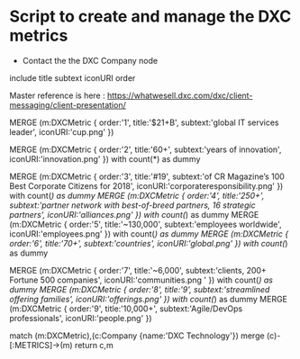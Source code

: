 # Script to create and manage the DXC metrics

- Contact the the DXC Company node

include
title
subtext
iconURI
order


Master reference is here : https://whatwesell.dxc.com/dxc/client-messaging/client-presentation/


MERGE (m:DXCMetric {
order:'1',
title:'$21+B',
subtext:'global IT services leader',
iconURI:'cup.png'
})


MERGE (m:DXCMetric {
order:'2',
title:'60+',
subtext:'years of innovation',
iconURI:'innovation.png'
})
with count(*) as dummy

MERGE (m:DXCMetric {
order:'3',
title:'#19',
subtext:'of CR Magazine’s 100 Best Corporate Citizens for 2018',
iconURI:'corporateresponsibility.png'
})
with count(*) as dummy
MERGE (m:DXCMetric {
order:'4',
title:'250+',
subtext:'partner network with best-of-breed partners, 16 strategic partners',
iconURI:'alliances.png'
})
with count(*) as dummy
MERGE (m:DXCMetric {
order:'5',
title:'~130,000',
subtext:'employees worldwide',
iconURI:'employees.png'
})
with count(*) as dummy
MERGE (m:DXCMetric {
order:'6',
title:'70+',
subtext:'countries',
iconURI:'global.png'
})
with count(*) as dummy

MERGE (m:DXCMetric {
order:'7',
title:'~6,000',
subtext:'clients, 200+ Fortune 500 companies',
iconURI:'communities.png '
})
with count(*) as dummy
MERGE (m:DXCMetric {
order:'8',
title:'9',
subtext:'streamlined offering families',
iconURI:'offerings.png'
})
with count(*) as dummy
MERGE (m:DXCMetric {
order:'9',
title:'10,000+',
subtext:'Agile/DevOps professionals',
iconURI:'people.png'
})



match (m:DXCMetric),(c:Company {name:'DXC Technology'})
merge (c)-[:METRICS]->(m)
return c,m